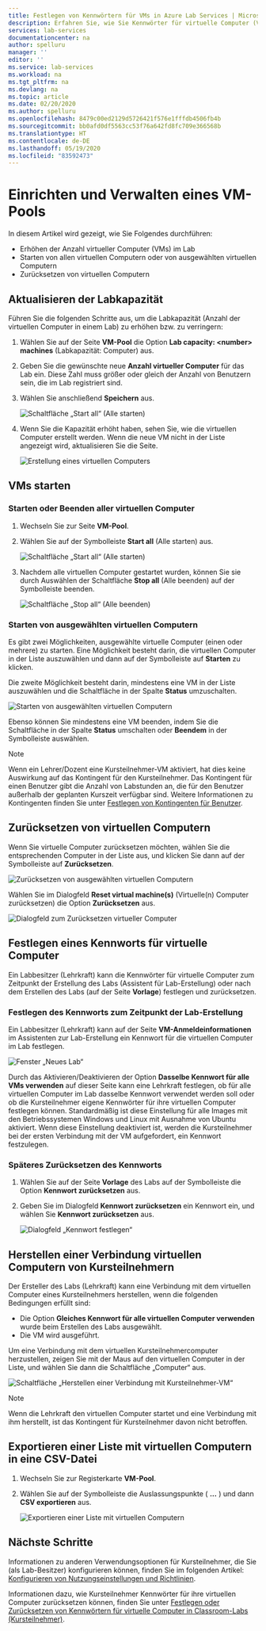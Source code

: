 ```yaml
---
title: Festlegen von Kennwörtern für VMs in Azure Lab Services | Microsoft-Dokumentation
description: Erfahren Sie, wie Sie Kennwörter für virtuelle Computer (VMs) in Classroom-Labs mit Azure Lab Services festlegen und zurücksetzen.
services: lab-services
documentationcenter: na
author: spelluru
manager: ''
editor: ''
ms.service: lab-services
ms.workload: na
ms.tgt_pltfrm: na
ms.devlang: na
ms.topic: article
ms.date: 02/20/2020
ms.author: spelluru
ms.openlocfilehash: 8479c00ed2129d5726421f576e1fffdb4506fb4b
ms.sourcegitcommit: bb0afd0df5563cc53f76a642fd8fc709e366568b
ms.translationtype: HT
ms.contentlocale: de-DE
ms.lasthandoff: 05/19/2020
ms.locfileid: "83592473"
---
```

# <a name="set-up-and-manage-virtual-machine-pool"></a>Einrichten und Verwalten eines VM-Pools 
In diesem Artikel wird gezeigt, wie Sie Folgendes durchführen:

- Erhöhen der Anzahl virtueller Computer (VMs) im Lab
- Starten von allen virtuellen Computern oder von ausgewählten virtuellen Computern 
- Zurücksetzen von virtuellen Computern

## <a name="update-the-lab-capacity"></a>Aktualisieren der Labkapazität
Führen Sie die folgenden Schritte aus, um die Labkapazität (Anzahl der virtuellen Computer in einem Lab) zu erhöhen bzw. zu verringern:

1. Wählen Sie auf der Seite **VM-Pool** die Option **Lab capacity: &lt;number&gt; machines** (Labkapazität: <Anzahl> Computer) aus.
2. Geben Sie die gewünschte neue **Anzahl virtueller Computer** für das Lab ein. Diese Zahl muss größer oder gleich der Anzahl von Benutzern sein, die im Lab registriert sind. 
3. Wählen Sie anschließend **Speichern** aus. 

    ![Schaltfläche „Start all“ (Alle starten)](../media/how-to-set-virtual-machine-passwords/number-of-vms-in-lab.png)
4. Wenn Sie die Kapazität erhöht haben, sehen Sie, wie die virtuellen Computer erstellt werden. Wenn die neue VM nicht in der Liste angezeigt wird, aktualisieren Sie die Seite. 

    ![Erstellung eines virtuellen Computers](../media/how-to-set-virtual-machine-passwords/vm-being-created.png)

## <a name="start-vms"></a>VMs starten

### <a name="start-ot-stop-all-vms"></a>Starten oder Beenden aller virtuellen Computer
1. Wechseln Sie zur Seite **VM-Pool**. 
2. Wählen Sie auf der Symbolleiste **Start all** (Alle starten) aus. 

    ![Schaltfläche „Start all“ (Alle starten)](../media/how-to-set-virtual-machine-passwords/start-all-vms-button.png)
3. Nachdem alle virtuellen Computer gestartet wurden, können Sie sie durch Auswählen der Schaltfläche **Stop all** (Alle beenden) auf der Symbolleiste beenden. 

    ![Schaltfläche „Stop all“ (Alle beenden)](../media/how-to-set-virtual-machine-passwords/stop-all-vms-button.png)

### <a name="start-selected-vms"></a>Starten von ausgewählten virtuellen Computern
Es gibt zwei Möglichkeiten, ausgewählte virtuelle Computer (einen oder mehrere) zu starten. Eine Möglichkeit besteht darin, die virtuellen Computer in der Liste auszuwählen und dann auf der Symbolleiste auf **Starten** zu klicken. 

Die zweite Möglichkeit besteht darin, mindestens eine VM in der Liste auszuwählen und die Schaltfläche in der Spalte **Status** umzuschalten. 

![Starten von ausgewählten virtuellen Computern](../media/how-to-set-virtual-machine-passwords/start-selected-vms.png)

Ebenso können Sie mindestens eine VM beenden, indem Sie die Schaltfläche in der Spalte **Status** umschalten oder **Beendem** in der Symbolleiste auswählen. 

> [!NOTE]
> Wenn ein Lehrer/Dozent eine Kursteilnehmer-VM aktiviert, hat dies keine Auswirkung auf das Kontingent für den Kursteilnehmer. Das Kontingent für einen Benutzer gibt die Anzahl von Labstunden an, die für den Benutzer außerhalb der geplanten Kurszeit verfügbar sind. Weitere Informationen zu Kontingenten finden Sie unter [Festlegen von Kontingenten für Benutzer](how-to-configure-student-usage.md?#set-quotas-for-users).

## <a name="reset-vms"></a>Zurücksetzen von virtuellen Computern
Wenn Sie virtuelle Computer zurücksetzen möchten, wählen Sie die entsprechenden Computer in der Liste aus, und klicken Sie dann auf der Symbolleiste auf **Zurücksetzen**. 

![Zurücksetzen von ausgewählten virtuellen Computern](../media/how-to-set-virtual-machine-passwords/reset-vm-button.png)

Wählen Sie im Dialogfeld **Reset virtual machine(s)** (Virtuelle(n) Computer zurücksetzen) die Option **Zurücksetzen** aus. 

![Dialogfeld zum Zurücksetzen virtueller Computer](../media/how-to-set-virtual-machine-passwords/reset-vms-dialog.png)



## <a name="set-password-for-vms"></a>Festlegen eines Kennworts für virtuelle Computer
Ein Labbesitzer (Lehrkraft) kann die Kennwörter für virtuelle Computer zum Zeitpunkt der Erstellung des Labs (Assistent für Lab-Erstellung) oder nach dem Erstellen des Labs (auf der Seite **Vorlage**) festlegen und zurücksetzen. 

### <a name="set-password-at-the-time-of-lab-creation"></a>Festlegen des Kennworts zum Zeitpunkt der Lab-Erstellung
Ein Labbesitzer (Lehrkraft) kann auf der Seite **VM-Anmeldeinformationen** im Assistenten zur Lab-Erstellung ein Kennwort für die virtuellen Computer im Lab festlegen.

![Fenster „Neues Lab“](../media/tutorial-setup-classroom-lab/virtual-machine-credentials.png)

Durch das Aktivieren/Deaktivieren der Option **Dasselbe Kennwort für alle VMs verwenden** auf dieser Seite kann eine Lehrkraft festlegen, ob für alle virtuellen Computer im Lab dasselbe Kennwort verwendet werden soll oder ob die Kursteilnehmer eigene Kennwörter für ihre virtuellen Computer festlegen können. Standardmäßig ist diese Einstellung für alle Images mit den Betriebssystemen Windows und Linux mit Ausnahme von Ubuntu aktiviert. Wenn diese Einstellung deaktiviert ist, werden die Kursteilnehmer bei der ersten Verbindung mit der VM aufgefordert, ein Kennwort festzulegen. 

### <a name="reset-password-later"></a>Späteres Zurücksetzen des Kennworts

1. Wählen Sie auf der Seite **Vorlage** des Labs auf der Symbolleiste die Option **Kennwort zurücksetzen** aus. 
1. Geben Sie im Dialogfeld **Kennwort zurücksetzen** ein Kennwort ein, und wählen Sie **Kennwort zurücksetzen** aus.
    
    ![Dialogfeld „Kennwort festlegen“](../media/how-to-set-virtual-machine-passwords/set-password.png)

## <a name="connect-to-student-vms"></a>Herstellen einer Verbindung virtuellen Computern von Kursteilnehmern
Der Ersteller des Labs (Lehrkraft) kann eine Verbindung mit dem virtuellen Computer eines Kursteilnehmers herstellen, wenn die folgenden Bedingungen erfüllt sind: 

- Die Option **Gleiches Kennwort für alle virtuellen Computer verwenden** wurde beim Erstellen des Labs ausgewählt.
- Die VM wird ausgeführt. 

 Um eine Verbindung mit dem virtuellen Kursteilnehmercomputer herzustellen, zeigen Sie mit der Maus auf den virtuellen Computer in der Liste, und wählen Sie dann die Schaltfläche „Computer“ aus.  

![Schaltfläche „Herstellen einer Verbindung mit Kursteilnehmer-VM“](../media/how-to-set-virtual-machine-passwords/connect-student-vm.png)

> [!NOTE]
> Wenn die Lehrkraft den virtuellen Computer startet und eine Verbindung mit ihm herstellt, ist das Kontingent für Kursteilnehmer davon nicht betroffen. 

## <a name="export-list-of-virtual-machines-to-a-csv-file"></a>Exportieren einer Liste mit virtuellen Computern in eine CSV-Datei

1. Wechseln Sie zur Registerkarte **VM-Pool**.
2. Wählen Sie auf der Symbolleiste die Auslassungspunkte ( **...** ) und dann **CSV exportieren** aus. 

    ![Exportieren einer Liste mit virtuellen Computern](../media/how-to-export-users-virtual-machines-csv/virtual-machines-export-csv.png)

## <a name="next-steps"></a>Nächste Schritte
Informationen zu anderen Verwendungsoptionen für Kursteilnehmer, die Sie (als Lab-Besitzer) konfigurieren können, finden Sie im folgenden Artikel: [Konfigurieren von Nutzungseinstellungen und Richtlinien](how-to-configure-student-usage.md).

Informationen dazu, wie Kursteilnehmer Kennwörter für ihre virtuellen Computer zurücksetzen können, finden Sie unter [Festlegen oder Zurücksetzen von Kennwörtern für virtuelle Computer in Classroom-Labs (Kursteilnehmer)](how-to-set-virtual-machine-passwords-student.md).